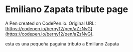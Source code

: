 # Emiliano Zapata tribute page

A Pen created on CodePen.io. Original URL: [https://codepen.io/berny12/pen/aZzNvG](https://codepen.io/berny12/pen/aZzNvG).

esta es una pequeña paguina tributo a Emiliano 
Zapata